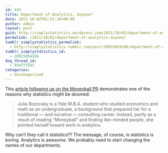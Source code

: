 ```yaml
---
id: 434
title: Department of Analytics, anyone?
date: 2011-10-02T01:51:38+00:00
author: admin
layout: post
guid: http://simplystatistics.wordpress.com/2011/10/02/department-of-analytics-anyone
permalink: /2011/10/02/department-of-analytics-anyone/
tumblr_simplystatistics_permalink:
  - http://simplystatistics.tumblr.com/post/10915054266/department-of-analytics-anyone
tumblr_simplystatistics_id:
  - 10915054266
dsq_thread_id:
  - 934773591
categories:
  - Uncategorized
---
```

This <a href="http://www.nytimes.com/2011/10/02/business/after-moneyball-data-guys-are-triumphant.html" target="_blank">article following up on the Moneyball PR</a> demonstrates one of the reasons why statistics might be doomed:

> Julia Rozovsky is a Yale M.B.A. student who studied economics and math as an undergraduate, a background that prepared her for a traditional — and lucrative — consulting career. Instead, partly as a result of reading “Moneyball” and finding like-minded people, she pointed herself toward work in analytics.

Why can&#8217;t they call it statistics?? The message, of course, is statistics is boring. Analytics is awesome. We probably need to start changing the names of our departments.